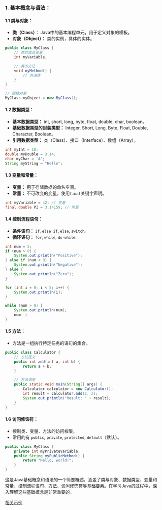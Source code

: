 ###  1. **基本概念与语法：**

#### 1.1 类与对象：
- **类（Class）：** Java中的基本编程单元，用于定义对象的模板。
- **对象（Object）：** 类的实例，具体的实体。

```java
public class MyClass {
    // 类的成员变量
    int myVariable;

    // 类的方法
    void myMethod() {
        // 方法体
    }
}

// 创建对象
MyClass myObject = new MyClass();
```

#### 1.2 数据类型：
- **基本数据类型：** int, short, long, byte, float, double, char, boolean。
- **基础数据类型的封装类型：** Integer, Short, Long, Byte, Float, Double, Character, Boolean。
- **引用数据类型：** 类（Class）、接口（Interface）、数组（Array）。

```java
int myInt = 10;
double myDouble = 3.14;
char myChar = 'A';
String myString = "Hello";
```

#### 1.3 变量和常量：
- **变量：** 用于存储数据的命名空间。
- **常量：** 不可改变的变量，使用`final`关键字声明。

```java
int myVariable = 42; // 变量
final double PI = 3.14159; // 常量
```

#### 1.4 控制流程语句：
- **条件语句：** `if`, `else if`, `else`, `switch`。
- **循环语句：** `for`, `while`, `do-while`.

```java
int num = 5;
if (num > 0) {
    System.out.println("Positive");
} else if (num < 0) {
    System.out.println("Negative");
} else {
    System.out.println("Zero");
}

for (int i = 0; i < 5; i++) {
    System.out.println(i);
}

while (num > 0) {
    System.out.println(num);
    num--;
}
```

#### 1.5 方法：
- 方法是一组执行特定任务的语句的集合。

```java
public class Calculator {
    // 方法定义
    public int add(int a, int b) {
        return a + b;
    }

    // 方法调用
    public static void main(String[] args) {
        Calculator calculator = new Calculator();
        int result = calculator.add(2, 3);
        System.out.println("Result: " + result);
    }
}
```

#### 1.6 访问修饰符：
- 控制类、变量、方法的访问权限。
- 常用的有 `public`, `private`, `protected`, `default`（默认）。

```java
public class MyClass {
    private int myPrivateVariable;
    public String myPublicMethod() {
        return "Hello, world!";
    }
}
```

这是Java基础概念和语法的一个简要概述，涵盖了类与对象、数据类型、变量和常量、控制流程语句、方法、访问修饰符等基础要素。在学习Java的过程中，深入理解这些基础概念是非常重要的。

[相关示例]()